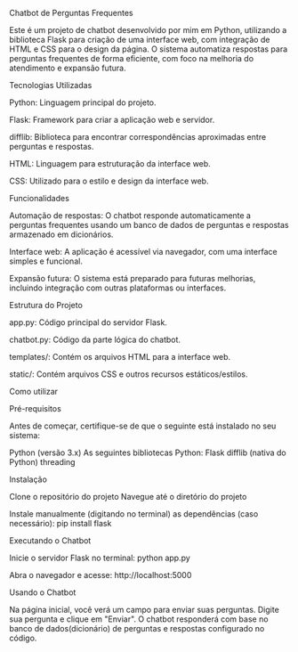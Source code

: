 Chatbot de Perguntas Frequentes

Este é um projeto de chatbot desenvolvido por mim em Python, utilizando a biblioteca Flask para criação de uma interface web, com integração de HTML e CSS para o design da página. 
O sistema automatiza respostas para perguntas frequentes de forma eficiente, com foco na melhoria do atendimento e expansão futura.


Tecnologias Utilizadas

Python: Linguagem principal do projeto.

Flask: Framework para criar a aplicação web e servidor.

difflib: Biblioteca para encontrar correspondências aproximadas entre perguntas e respostas.

HTML: Linguagem para estruturação da interface web.

CSS: Utilizado para o estilo e design da interface web.


Funcionalidades

Automação de respostas: O chatbot responde automaticamente a perguntas frequentes usando um banco de dados de perguntas e respostas armazenado em dicionários.

Interface web: A aplicação é acessível via navegador, com uma interface simples e funcional.

Expansão futura: O sistema está preparado para futuras melhorias, incluindo integração com outras plataformas ou interfaces.


Estrutura do Projeto

app.py: Código principal do servidor Flask.

chatbot.py: Código da parte lógica do chatbot.

templates/: Contém os arquivos HTML para a interface web.

static/: Contém arquivos CSS e outros recursos estáticos/estilos.


Como utilizar


Pré-requisitos

Antes de começar, certifique-se de que o seguinte está instalado no seu sistema:

Python (versão 3.x)
As seguintes bibliotecas Python:
Flask
difflib (nativa do Python)
threading


Instalação


Clone o repositório do projeto
Navegue até o diretório do projeto

Instale manualmente (digitando no terminal) as dependências (caso necessário): 
pip install flask 

Executando o Chatbot


Inicie o servidor Flask no terminal: 
python app.py

Abra o navegador e acesse: 
http://localhost:5000


Usando o Chatbot


Na página inicial, você verá um campo para enviar suas perguntas.
Digite sua pergunta e clique em "Enviar".
O chatbot responderá com base no banco de dados(dicionário) de perguntas e respostas configurado no código.
